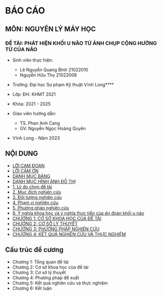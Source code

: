 # BÁO CÁO
## MÔN: NGUYÊN LÝ MÁY HỌC
### ĐỀ TÀI: PHÁT HIỆN KHỐI U NÃO TỪ ẢNH CHỤP CỘNG HƯỞNG TỪ CỦA NÃO

- Sinh viên thực hiện:		
    - Lê Nguyễn Quang Bình	21022010
    - Nguyễn Hữu Thọ		21022008
- Trường: Đại học Sư phạm Kỹ thuật Vĩnh Long****
- Lớp: ĐH. KHMT 2021	
- Khóa: 2021 - 2025	
		
- Giáo viên hướng dẫn:	
    - TS. Phan Anh Cang	
    - GV. Nguyễn Ngọc Hoàng Quyên

- Vĩnh Long - Năm 2023

## NỘI DUNG

- [LỜI CAM ĐOAN](#lời-cam-đoan)
- [LỜI CẢM ƠN](#lời-cảm-ơn)
- [DANH MỤC BẢNG](#danh-mục-bảng)
- [DANH MỤC HÌNH ẢNH ĐỒ THỊ](#danh-mục-hình-ảnh-đồ-thị)
- [1. Lý do chọn đề tài](#1-lý-do-chọn-đề-tài)
- [2. Mục đích nghiên cứu](#2-mục-đích-nghiên-cứu)
- [3. Đối tượng nghiên cứu](#3-đối-tượng-nghiên-cứu)
- [4. Phạm vi nghiên cứu](#4-phạm-vi-nghiên-cứu)
- [5. Phương pháp nghiên cứu](#5-phương-pháp-nghiên-cứu)
- [6. Ý nghĩa khoa học và ý nghĩa thực tiển của dự đoán khối u não](#6-ý-nghĩa-khoa-học-và-ý-nghĩa-thực-tiển-của-dự-đoán-khối-u-não)
- [CHƯƠNG 1: CƠ SỞ KHOA HỌC CỦA ĐỀ TÀI](#chương-1-cơ-sở-khoa-học-của-đề-tài)
- [CHƯƠNG 2: CƠ SỞ LÝ THUYẾT](#chương-2-cơ-sở-lý-thuyết)
- [CHƯƠNG 3: PHƯƠNG PHÁP NGHIÊN CỨU](#chương-3-phương-pháp-nghiên-cứu)
- [CHƯƠNG 4: KẾT QUẢ NGHIÊN CỨU VÀ THỰC NGHIỆM](#chương4-kết-quả-nghiên-cứu-và-thực-nghiệm)

## Cấu trúc đề cương
- Chương 1: Tổng quan đề tài
- Chương 2: Cơ sở khoa học của đề tài
- Chương 3: Cơ sở lý thuyết
- Chương 4: Phương pháp đề xuất
- Chương 5: Kết quả nghiên cứu và thực nghiệm
- Chương 6: Kết luận
